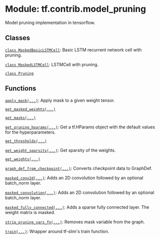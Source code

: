 <div itemscope itemtype="http://developers.google.com/ReferenceObject">
<meta itemprop="name" content="tf.contrib.model_pruning" />
<meta itemprop="path" content="Stable" />
</div>

# Module: tf.contrib.model_pruning

Model pruning implementation in tensorflow.

## Classes

[`class MaskedBasicLSTMCell`](../../tf/contrib/model_pruning/MaskedBasicLSTMCell.md): Basic LSTM recurrent network cell with pruning.

[`class MaskedLSTMCell`](../../tf/contrib/model_pruning/MaskedLSTMCell.md): LSTMCell with pruning.

[`class Pruning`](../../tf/contrib/model_pruning/Pruning.md)

## Functions

[`apply_mask(...)`](../../tf/contrib/model_pruning/apply_mask.md): Apply mask to a given weight tensor.

[`get_masked_weights(...)`](../../tf/contrib/model_pruning/get_masked_weights.md)

[`get_masks(...)`](../../tf/contrib/model_pruning/get_masks.md)

[`get_pruning_hparams(...)`](../../tf/contrib/model_pruning/get_pruning_hparams.md): Get a tf.HParams object with the default values for the hyperparameters.

[`get_thresholds(...)`](../../tf/contrib/model_pruning/get_thresholds.md)

[`get_weight_sparsity(...)`](../../tf/contrib/model_pruning/get_weight_sparsity.md): Get sparsity of the weights.

[`get_weights(...)`](../../tf/contrib/model_pruning/get_weights.md)

[`graph_def_from_checkpoint(...)`](../../tf/contrib/model_pruning/graph_def_from_checkpoint.md): Converts checkpoint data to GraphDef.

[`masked_conv2d(...)`](../../tf/contrib/model_pruning/masked_conv2d.md): Adds an 2D convolution followed by an optional batch_norm layer.

[`masked_convolution(...)`](../../tf/contrib/model_pruning/masked_conv2d.md): Adds an 2D convolution followed by an optional batch_norm layer.

[`masked_fully_connected(...)`](../../tf/contrib/model_pruning/masked_fully_connected.md): Adds a sparse fully connected layer. The weight matrix is masked.

[`strip_pruning_vars_fn(...)`](../../tf/contrib/model_pruning/strip_pruning_vars_fn.md): Removes mask variable from the graph.

[`train(...)`](../../tf/contrib/model_pruning/train.md): Wrapper around tf-slim's train function.


